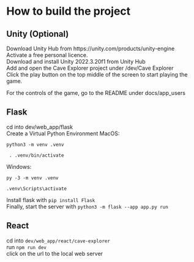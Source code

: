 <h1>How to build the project</h1> 

<h2>Unity (Optional)</h2>
Download Unity Hub from https://unity.com/products/unity-engine
<br>
Activate a free personal licence.
<br>
Download and install Unity 2022.3.20f1 from Unity Hub
<br>
Add and open the Cave Explorer project under /dev/Cave Explorer
<br>
Click the play button on the top middle of the screen to start playing the game. 

For the controls of the game, go to the README under docs/app_users


<h2>Flask</h2>

cd into dev/web_app/flask
<br>
Create a Virtual Python Environment
MacOS: 
```
python3 -m venv .venv

 . .venv/bin/activate
 ```
Windows: 
```
py -3 -m venv .venv

.venv\Scripts\activate
```

Install flask with `pip install Flask`
<br>
Finally, 
start the server with `python3 -m flask --app app.py run`

<h2>React</h2>

cd into `dev/web_app/react/cave-explorer`
<br>
run `npm run dev`
<br>
click on the url to the local web server
